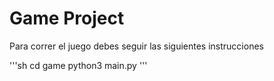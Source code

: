 # Game Project

Para correr el juego debes seguir las siguientes instrucciones

'''sh
cd game
python3 main.py
'''

